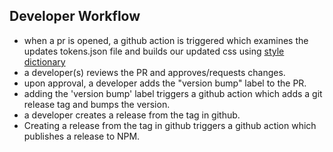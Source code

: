 ## Developer Workflow
- when a pr is opened, a github action is triggered which examines the updates tokens.json file and builds our updated css using [style dictionary](https://amzn.github.io/style-dictionary/#/)
- a developer(s) reviews the PR and approves/requests changes.
- upon approval, a developer adds the "version bump" label to the PR.
- adding the 'version bump' label triggers a github action which adds a git release tag and bumps the version.
- a developer creates a release from the tag in github.
- Creating a release from the tag in github triggers a github action which publishes a release to NPM.
